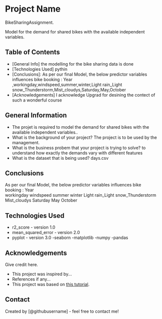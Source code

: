 # Project Name
BikeSharingAssignment.

Model for the demand for shared bikes with the available independent variables. 


## Table of Contents
* [General Info] the modelling for the bike sharing data is done
* [Technologies Used] pythin
* [Conclusions]: As per our final Model, the below predictor variables influences bike booking :
Year  ,workingday,windspeed,summer,winter,Light rain_Light snow_Thunderstorm,Mist_cloudys,Saturday,May,October
* [Acknowledgements] I acknowledge Upgrad for desining the contect of such a wonderful course

<!-- You can include any other section that is pertinent to your problem -->

## General Information
- The projet is required to model the demand for shared bikes with the available independent variables..
- What is the background of your project?
  The project is to be used by the management.
- What is the business probem that your project is trying to solve?
	to understand how exactly the demands vary with different features
- What is the dataset that is being used?
days.csv

<!-- You don't have to answer all the questions - just the ones relevant to your project. -->

## Conclusions
As per our final Model, the below predictor variables influences bike booking :
Year  
workingday
windspeed
summer
winter
Light rain_Light snow_Thunderstorm
Mist_cloudys
Saturday
May
October

<!-- You don't have to answer all the questions - just the ones relevant to your project. -->


## Technologies Used
- r2_score - version 1.0
- mean_squared_error - version 2.0
- pyplot - version 3.0
-seaborn
-matplotlib
-numpy
-pandas

<!-- As the libraries versions keep on changing, it is recommended to mention the version of library used in this project -->

## Acknowledgements
Give credit here.
- This project was inspired by...
- References if any...
- This project was based on [this tutorial](https://www.example.com).


## Contact
Created by [@githubusername] - feel free to contact me!


<!-- Optional -->
<!-- ## License -->
<!-- This project is open source and available under the [... License](). -->

<!-- You don't have to include all sections - just the one's relevant to your project -->
